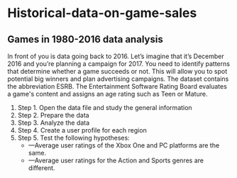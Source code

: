 # Historical-data-on-game-sales
## Games in 1980-2016 data analysis

In front of you is data going back to 2016. Let’s imagine that it’s December 2016 and you’re planning a campaign for 2017.
You need to identify patterns that determine whether a game succeeds or not. This will allow you to spot potential big winners and plan advertising campaigns.
The dataset contains the abbreviation ESRB. The Entertainment Software Rating Board evaluates a game's content and assigns an age rating such as Teen or Mature.

1. Step 1. Open the data file and study the general information 
2. Step 2. Prepare the data 
3. Step 3. Analyze the data
4. Step 4. Create a user profile for each region
5. Step 5. Test the following hypotheses:
   * —Average user ratings of the Xbox One and PC platforms are the same.
   * —Average user ratings for the Action and Sports genres are different.
